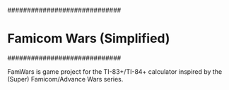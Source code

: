 #############################
# Famicom Wars (Simplified) #
#############################

FamWars is game project for the TI-83+/TI-84+ calculator inspired by the (Super) Famicom/Advance Wars series.
